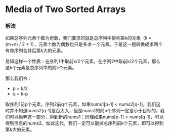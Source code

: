 # Media of Two Sorted Arrays

### 解法

如果总序列元素个数为奇数，我们要求的就是总序列中排列第k的元素（k = (m+n) / 2 + 1），元素个数为偶数也只是多求一个元素。于是这一题转换成求两个有序序列合并后第k大的元素。

易知这样一个性质：在序列1中取前k/2个元素，在序列2中取前k/2个元素，那么这k个元素是总序列中的前k个元素。

那么我们令：

- p = k/2
- q = k-p

取序列1前p个元素，序列2前q个元素，如果nums1[p-1] < nums2[q-1]，我们这时并不知道nums2[q-1]是否太大，但是nums1的前p个序列一定是小于目标的，我们可以抛弃这一部分，得到新的nums1；同理如果nums[p-1] > nums[q-1]，可以得到信息的nums2。如此迭代，我们一定可以删掉总序列前k个元素，即可以得到第k大的元素。

